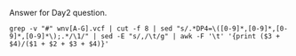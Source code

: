 Answer for Day2 question.

	grep -v "#" wnv[A-G].vcf | cut -f 8 | sed "s/.*DP4=\([0-9]*,[0-9]*,[0-9]*,[0-9]*\);.*/\1/" | sed -E "s/,/\t/g" | awk -F '\t' '{print ($3 + $4)/($1 + $2 + $3 + $4)}'
